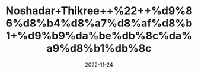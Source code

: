 ---
title: 'Noshadar+Thikree++%22++%d9%86%d8%b4%d8%a7%d8%af%d8%b1+%d9%b9%da%be%db%8c%da%a9%d8%b1%db%8c'
date: '2022-11-24' 
metatag: '' 
inventory: '0' 
draft: false 
# meta description 
shortDescripton: 'White+Nausadar+%22+This+mineral+has+been+used+for+the+treatment+of+reducing+inflammation+from+the+body.+Patients+with+gastrointestinal+problems%2c+such+as+stomach+ulcers+and+indigestion+problems+can+be+treated+with+Noshadar+Thikri+benefits.'
description: 'Stone+%d8%af%da%be%d8%a7%d8%aa'
longdescription: ''
tags: ''
brand: ''
subCategory: ''
unit: '50 gm-Pk'
sellCount: '0'
featured: False
# product Price
price: '40.0'
# Product Short Description
shortDescription: 'White+Nausadar+%22+This+mineral+has+been+used+for+the+treatment+of+reducing+inflammation+from+the+body.+Patients+with+gastrointestinal+problems%2c+such+as+stomach+ulcers+and+indigestion+problems+can+be+treated+with+Noshadar+Thikri+benefits.'
productID: 'D53E290A-1329-ED11-9968-005056B3A416'
type: 'products'
category: 'Stone+%d8%af%da%be%d8%a7%d8%aa' 
thumnailproduct: 'https://eraconnect.blob.core.windows.net/product-images/aminsaddiquidawakhana/D53E290A-1329-ED11-9968-005056B3A416.webp' 
images:
  - image: 'https://eraconnect.blob.core.windows.net/product-images/aminsaddiquidawakhana/D53E290A-1329-ED11-9968-005056B3A416.webp'  
Variants:
---
